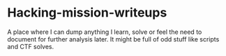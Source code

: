 # Hacking-mission-writeups

A place where I can dump anything I learn, solve or feel the need to document for further analysis later. 
It might be full of odd stuff like scripts and CTF solves. 
